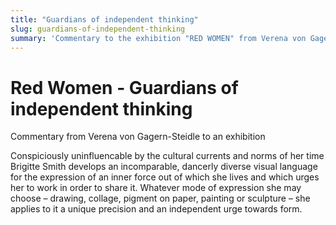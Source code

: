 ```yaml
---
title: "Guardians of independent thinking"
slug: guardians-of-independent-thinking
summary: 'Commentary to the exhibition "RED WOMEN" from Verena von Gagern-Steidle'
---
```


# Red Women - Guardians of independent thinking

Commentary from Verena von Gagern-Steidle to an exhibition

Conspiciously uninfluencable by the cultural currents and
norms of her time Brigitte Smith develops an incomparable,
dancerly diverse visual language for the expression
of an inner force out of which she lives and
which urges her to work in order to share it.
Whatever mode of expression she may choose –
drawing, collage, pigment on paper, painting or sculpture –
she applies to it a unique precision and an independent
urge towards form.
